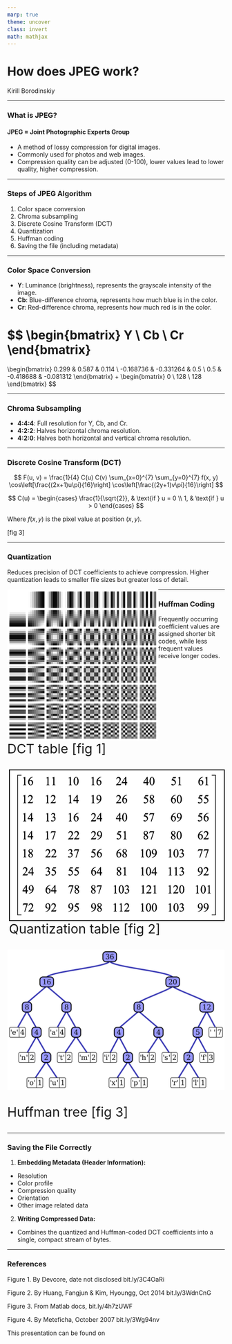 ```yaml
---
marp: true
theme: uncover
class: invert
math: mathjax
---
```


# How does JPEG work?

Kirill Borodinskiy

---

### What is JPEG?

#### JPEG =  **J**oint **P**hotographic **E**xperts **G**roup

*   A method of lossy compression for digital images.
*   Commonly used for photos and web images.
*   Compression quality can be adjusted (0-100), 
lower values lead to lower quality, higher compression.
<!-- *   **JPEG is a standard** that defines how the image should be encoded -->

---

### Steps of JPEG Algorithm

1.  Color space conversion
2.  Chroma subsampling
3.  Discrete Cosine Transform (DCT)
4.  Quantization
5.  Huffman coding
6.  Saving the file (including metadata)

---

### Color Space Conversion

*   **Y**: Luminance (brightness), represents the grayscale intensity of the image.
*   **Cb**: Blue-difference chroma, represents how much blue is in the color.
*   **Cr**: Red-difference chroma, represents how much red is in the color.



<!-- **Why YCbCr?**  
It separates the brightness (Y) from the color information (Cb and Cr). 
This allows for more efficient compression. 
Human eyes are more sensitive to changes in brightness than changes in color, so we can throw away
some color information while preserving the visual image appearance.

We need to add 128 to color elements to make sure they stay in 0-255 range
so that we can fit them into 8 bit integers.
 -->

$$
\begin{bmatrix}
Y \\
Cb \\
Cr
\end{bmatrix}
=
\begin{bmatrix}
0.299 & 0.587 & 0.114 \\
-0.168736 & -0.331264 & 0.5 \\
0.5 & -0.418688 & -0.081312
\end{bmatrix}
+
\begin{bmatrix}
0 \\
128 \\
128
\end{bmatrix}
$$

---

### Chroma Subsampling

<!-- Reduces chroma resolution to use human vision's 
lower sensitivity to color detail in our favour.
 -->

*   **4:4:4**: Full resolution for Y, Cb, and Cr.
*   **4:2:2**: Halves horizontal chroma resolution.
*   **4:2:0**: Halves both horizontal and vertical chroma resolution.



---

### Discrete Cosine Transform (DCT)

<!-- 
Breaks down an 8x8 block of pixels into a sum of different "spatial frequencies"
that represent changes in color. -->

<!-- 
*Low Frequencies* represent gradual color changes (e.g., large areas of similar color).

*High Frequencies* represent sharp details, textures, and edges. -->

<!-- 
Spatial Domain: The soup is a mix of different ingredients (vegetables, meat, broth)
all in one place. 

Frequency Domain: You break down the soup into basic flavors (salty, sweet, spicy)
that are present in different amounts. You might remove tiny bits of unwanted spices.-->

$$
F(u, v) = \frac{1}{4} C(u) C(v) \sum_{x=0}^{7} \sum_{y=0}^{7} f(x, y) \cos\left[\frac{(2x+1)u\pi}{16}\right] \cos\left[\frac{(2y+1)v\pi}{16}\right]
$$

$$
C(u) =
\begin{cases}
\frac{1}{\sqrt{2}}, & \text{if } u = 0 \\
1, & \text{if } u > 0
\end{cases}
$$

Where $f(x, y)$ is the pixel value at position $(x, y)$.

[fig 3]

---
<style>
  .left-image {
    float: left;
    max-width: 350px; 
  }
  .right-image {
    float: right;
    max-width: 500px;
  }
  .small-text{
    font-size:30px;
  }
</style>
### Quantization

Reduces precision of DCT coefficients to achieve compression. Higher quantization leads to smaller file sizes but greater loss of detail.
<!--
Think of rounding to the closest integer but with different intervals.
For small intervals, not a lot of values are lost
For large intervals more values are lost during rounding. -->
<div class="left-image">
<img class="left-image" src="DCT8x8.png" alt="DCT table">
<p class="small-text">DCT table [fig 1]</p>
</div>

<div class="right-image">
<img class="right-image" src="jpegquant.png" alt="Quantization table">
<p class="small-text">Quantization table [fig 2]</p>
</div>
<!-- ![width:200px](DCT8x8.png)
![width:500px](jpegquant.png) -->

---

### Huffman Coding

 Frequently occurring coefficient values are assigned shorter bit codes, while less frequent values receive longer codes.

![width:500px](huffmancoding.png)
<p class="small-text">Huffman tree [fig 3]</p>

---

### Saving the File Correctly

1.  **Embedding Metadata (Header Information):**
  *   Resolution
  *   Color profile
  *   Compression quality
  *   Orientation
  *   Other image related data
2.  **Writing Compressed Data:**
  *   Combines the quantized and Huffman-coded DCT coefficients into a single, compact stream of bytes.
<!-- Which is basically everything that we had from our original image encoded into bytes


Now we are done with our file and I am done with my presentation. Thank you for listening.
 -->
---

### References

<p> Figure 1. By Devcore, date not disclosed <a>bit.ly/3C4OaRi</a></p>
<p> Figure 2. By Huang, Fangjun & Kim, Hyoungg, Oct 2014 <a>bit.ly/3WdnCnG</a></p>
<p> Figure 3. From Matlab docs, <a>bit.ly/4h7zUWF</a></p>
<p> Figure 4. By Meteficha, October 2007 <a>bit.ly/3Wg94nv</a></p>

This presentation can be found on
